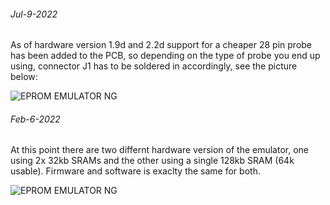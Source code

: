 ###### Jul-9-2022

As of hardware version 1.9d and 2.2d support for a cheaper 28 pin probe has been added to the PCB, so depending on the type of probe you end up using, connector J1 has to be soldered in accordingly, see the picture below:

![EPROM EMULATOR NG](https://github.com/Kris-Sekula/EPROM-EMU-NG/blob/master/Pictures/Connectors_J1_options.jpg)

###### Feb-6-2022

At this point there are two differnt hardware version of the emulator, one using 2x 32kb SRAMs and the other using a single 128kb SRAM (64k usable). Firmware and software is exaclty the same for both.

![EPROM EMULATOR NG](https://github.com/Kris-Sekula/EPROM-EMU-NG/blob/master/Pictures/hw_2.2c_vs_1.9c_m.png)
